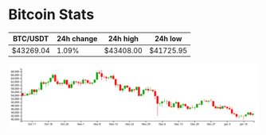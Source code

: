 # Bitcoin Stats

BTC/USDT|24h change|24h high|24h low|
|---|---|---|---|
|$43269.04|1.09%|$43408.00|$41725.95|

<img src="./chart.svg">
